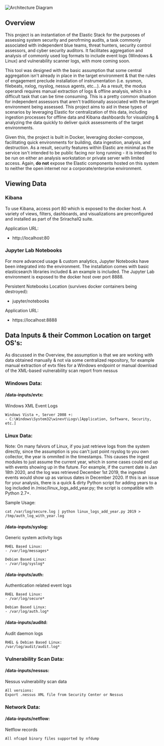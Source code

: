 ![Architecture Diagram](https://raw.githubusercontent.com/tiburon-security/sriracha-iq/master/misc/SrirachaIQ_Architecture.png)

## Overview
This project is an instantiation of the Elastic Stack for the purposes of assessing system security and perofrming audits, a task commonly associated with independent blue teams, threat hunters, security control assessors, and cyber security auditors. It facilitates aggregation and analysis of commonly used log formats to include event logs (Windows & Linux) and vulnerability scanner logs, with more coming soon.

This tool was designed with the basic assumption that some central aggregation isn't already in place in the target environment & that the rules of engagement preclude installation of instrumentation (i.e. sysmon, filebeats, nxlog, rsyslog, nessus agents, etc...). As a result, the modus operandi requires manual extraction of logs & offline analysis, which is a difficult task that can be time consuming. This is a pretty common situation for independent assessors that aren't traditionally associated with the target environment being assessed. This project aims to aid in these types of scenarios by leveraging Elastic for centralization of this data, including ingestion processes for offline data and Kibana dashboards for visualizing & analyzing the data quickly to deliver quick assessments of the target environments.

Given this, the project is built in Docker, leveraging docker-compose, facilitating quick environments for building, data ingestion, analysis, and destruction. As a result, security features within Elastic are minimal as the service isn't intended to be public facing nor long running - it is intended to be run on either an analysis workstation or private server with limited access. Again, **do not** expose the Elastic components hosted on this system to neither the open internet nor a corporate/enterprise environment. 

## Viewing Data

### Kibana

To use Kibana, access port 80 which is exposed to the docker host. A variety of views, filters, dashboards, and visualizations are preconfigured and installed as part of the SrirachaIQ suite.

Application URL:
 - http://localhost:80

### Jupyter Lab Notebooks

For more advanced usage & custom analytics, Jupyter Notebooks have been integrated into the environment. The installation comes with basic elasticsearch libraries included & an example is included. The Jupyter Lab environment is exposed to the docker host over port 8888.

Persistent Notebooks Location (survives docker containers being destroyed):
 - jupyter/notebooks
 
Application URL:
 - https://localhost:8888
 
## Data Inputs & their Common Location on target OS's:
As discussed in the Overview, the assumption is that we are working with data obtained manually & not via some centralized repository, for example manual extraction of evtx files for a Windows endpoint or manual download of the XML-based vulnerability scan report from nessus

### Windows Data:

#### /data-inputs/evtx:
Windows XML Event Logs

	Windows Vista +, Server 2008 +:
	- C:\Windows\System32\winevt\Logs\[Application, Software, Security, etc.]

### Linux Data:

Note: On many falvors of Linux, if you just retrieve logs from the system directly, since the assumption is you can't just point rsyslog to you own collector, the year is ommited in the timestamps. This causes the ingest modules to just assume the current year, which in some cases could end up with events showing up in the future. For example, if the current date is Jan 18th 2020, and the log was retrieved December 1st 2019, the ingested events would show up as various dates in December 2020. If this is an issue for your analysis, there is a quick & dirty Python script for adding years to a log included in /misc/linux_logs_add_year.py; the script is compatible with Python 2.7+.

Sample Usage:

	cat /var/log/secure.log | python linux_logs_add_year.py 2019 > /tmp/auth_log_with_year.log

#### /data-inputs/syslog:
Generic system activity logs

	RHEL Based Linux:
	- /var/log/messages*

	Debian Based Linux:
	- /var/log/syslog*
	
#### /data-inputs/auth:
Authentication related event logs

	RHEL Based Linux:
	- /var/log/secure*

	Debian Based Linux:
	- /var/log/auth.log*
	
#### /data-inputs/auditd:
Audit daemon logs

	RHEL & Debian Based Linux:
	/var/log/audit/audit.log*
	
### Vulnerability Scan Data:

#### /data-inputs/nessus:
Nessus vulnerability scan data

	All versions:
	Export .nessus XML file from Security Center or Nessus

### Network Data:

#### /data-inputs/netflow:
Netflow records

	All nfcapd binary files supported by nfdump